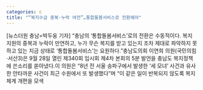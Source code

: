 ```yaml
---
categories: c
title: "“복지수급 중복·누락 여전”…통합돌봄서비스로 전환해야"
---
```

[뉴스더원 충남=박두웅 기자] “충남의 ‘통합돌봄서비스’로의 전환은 수동적이다. 복지 지원의 중복과 누락이 만연하고, 누가 무슨 복지를 받고 있는지 조차 제대로 파악하지 못하고 있는 지금 상태로 ‘통합돌봄서비스’는 요원하다.”충남도의회 이연희 의원(국민의힘·서산3)은 9월 28일 열린 제340회 임시회 제4차 본회의 5분 발언을 충남도 복지정책에 쓴소리를 쏟아냈다.이 의원은 “8년 전 서울 송파구에서 발생한 ‘세 모녀’ 사건과 유사한 안타까운 사건이 최근 수원에서 또 발생했다”며 “이 같은 일이 반복되지 않도록 복지체계 개편을 모색